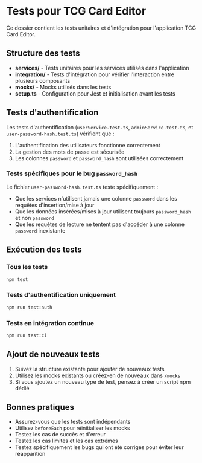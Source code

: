 # Tests pour TCG Card Editor

Ce dossier contient les tests unitaires et d'intégration pour l'application TCG Card Editor.

## Structure des tests

- **services/** - Tests unitaires pour les services utilisés dans l'application
- **integration/** - Tests d'intégration pour vérifier l'interaction entre plusieurs composants
- **mocks/** - Mocks utilisés dans les tests
- **setup.ts** - Configuration pour Jest et initialisation avant les tests

## Tests d'authentification

Les tests d'authentification (`userService.test.ts`, `adminService.test.ts`, et `user-password-hash.test.ts`) vérifient que :

1. L'authentification des utilisateurs fonctionne correctement
2. La gestion des mots de passe est sécurisée
3. Les colonnes `password` et `password_hash` sont utilisées correctement

### Tests spécifiques pour le bug `password_hash`

Le fichier `user-password-hash.test.ts` teste spécifiquement :
- Que les services n'utilisent jamais une colonne `password` dans les requêtes d'insertion/mise à jour
- Que les données insérées/mises à jour utilisent toujours `password_hash` et non `password`
- Que les requêtes de lecture ne tentent pas d'accéder à une colonne `password` inexistante

## Exécution des tests

### Tous les tests

```bash
npm test
```

### Tests d'authentification uniquement

```bash
npm run test:auth
```

### Tests en intégration continue

```bash
npm run test:ci
```

## Ajout de nouveaux tests

1. Suivez la structure existante pour ajouter de nouveaux tests
2. Utilisez les mocks existants ou créez-en de nouveaux dans `/mocks`
3. Si vous ajoutez un nouveau type de test, pensez à créer un script npm dédié

## Bonnes pratiques

- Assurez-vous que les tests sont indépendants
- Utilisez `beforeEach` pour réinitialiser les mocks
- Testez les cas de succès et d'erreur
- Testez les cas limites et les cas extrêmes
- Testez spécifiquement les bugs qui ont été corrigés pour éviter leur réapparition 
